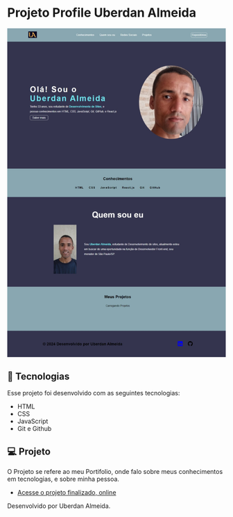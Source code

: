 # **Projeto Profile Uberdan Almeida** 

![profile](./imagens/uber-foto.jpeg)

## 🚀 Tecnologias

Esse projeto foi desenvolvido com as seguintes tecnologias:

- HTML
- CSS
- JavaScript
- Git e Github

## 💻 Projeto

O Projeto se refere ao meu Portifolio, onde falo sobre meus conhecimentos em tecnologias, e sobre minha pessoa.

- [Acesse o projeto finalizado, online](https://Uberdanalmeida.github.io/MeuPerfil)

Desenvolvido por Uberdan Almeida.

